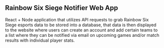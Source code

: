 ## Rainbow Six Siege Notifier Web App

React + Node application that utilizes API requests to grab  Rainbow Six Siege esports data to be stored into a database, that data is then displayed to the website where users can create an account and add certain teams to a list where they can be notified via email on upcoming games and/or match results with individual player stats.
